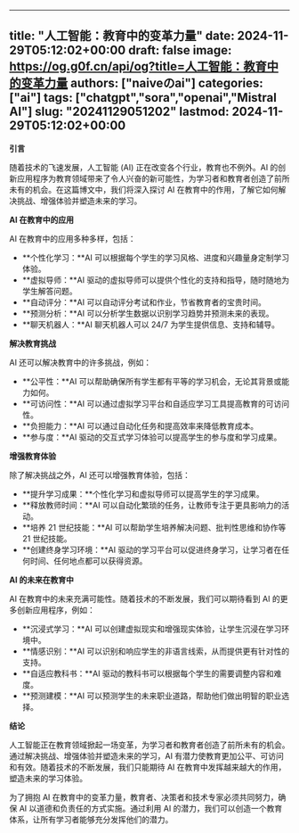 
---
title: "人工智能：教育中的变革力量"
date: 2024-11-29T05:12:02+00:00
draft: false
image: https://og.g0f.cn/api/og?title=人工智能：教育中的变革力量
authors: ["naiveのai"]
categories: ["ai"]
tags: ["chatgpt","sora","openai","Mistral AI"]
slug: "20241129051202"
lastmod: 2024-11-29T05:12:02+00:00
---
**引言**

随着技术的飞速发展，人工智能 (AI) 正在改变各个行业，教育也不例外。AI 的创新应用程序为教育领域带来了令人兴奋的新可能性，为学习者和教育者创造了前所未有的机会。在这篇博文中，我们将深入探讨 AI 在教育中的作用，了解它如何解决挑战、增强体验并塑造未来的学习。

**AI 在教育中的应用**

AI 在教育中的应用多种多样，包括：

- **个性化学习：**AI 可以根据每个学生的学习风格、进度和兴趣量身定制学习体验。
- **虚拟导师：**AI 驱动的虚拟导师可以提供个性化的支持和指导，随时随地为学生解答问题。
- **自动评分：**AI 可以自动评分考试和作业，节省教育者的宝贵时间。
- **预测分析：**AI 可以分析学生数据以识别学习趋势并预测未来的表现。
- **聊天机器人：**AI 聊天机器人可以 24/7 为学生提供信息、支持和辅导。

**解决教育挑战**

AI 还可以解决教育中的许多挑战，例如：

- **公平性：**AI 可以帮助确保所有学生都有平等的学习机会，无论其背景或能力如何。
- **可访问性：**AI 可以通过虚拟学习平台和自适应学习工具提高教育的可访问性。
- **负担能力：**AI 可以通过自动化任务和提高效率来降低教育成本。
- **参与度：**AI 驱动的交互式学习体验可以提高学生的参与度和学习成果。

**增强教育体验**

除了解决挑战之外，AI 还可以增强教育体验，包括：

- **提升学习成果：**个性化学习和虚拟导师可以提高学生的学习成果。
- **释放教师时间：**AI 可以自动化繁琐的任务，让教师专注于更具影响力的活动。
- **培养 21 世纪技能：**AI 可以帮助学生培养解决问题、批判性思维和协作等 21 世纪技能。
- **创建终身学习环境：**AI 驱动的学习平台可以促进终身学习，让学习者在任何时间、任何地点都可以获得资源。

**AI 的未来在教育中**

AI 在教育中的未来充满可能性。随着技术的不断发展，我们可以期待看到 AI 的更多创新应用程序，例如：

- **沉浸式学习：**AI 可以创建虚拟现实和增强现实体验，让学生沉浸在学习环境中。
- **情感识别：**AI 可以识别和响应学生的非语言线索，从而提供更有针对性的支持。
- **自适应教科书：**AI 驱动的教科书可以根据每个学生的需要调整内容和难度。
- **预测建模：**AI 可以预测学生的未来职业道路，帮助他们做出明智的职业选择。

**结论**

人工智能正在教育领域掀起一场变革，为学习者和教育者创造了前所未有的机会。通过解决挑战、增强体验并塑造未来的学习，AI 有潜力使教育更加公平、可访问和有效。随着技术的不断发展，我们只能期待 AI 在教育中发挥越来越大的作用，塑造未来的学习体验。

为了拥抱 AI 在教育中的变革力量，教育者、决策者和技术专家必须共同努力，确保 AI 以道德和负责任的方式实施。通过利用 AI 的潜力，我们可以创造一个教育体系，让所有学习者能够充分发挥他们的潜力。
